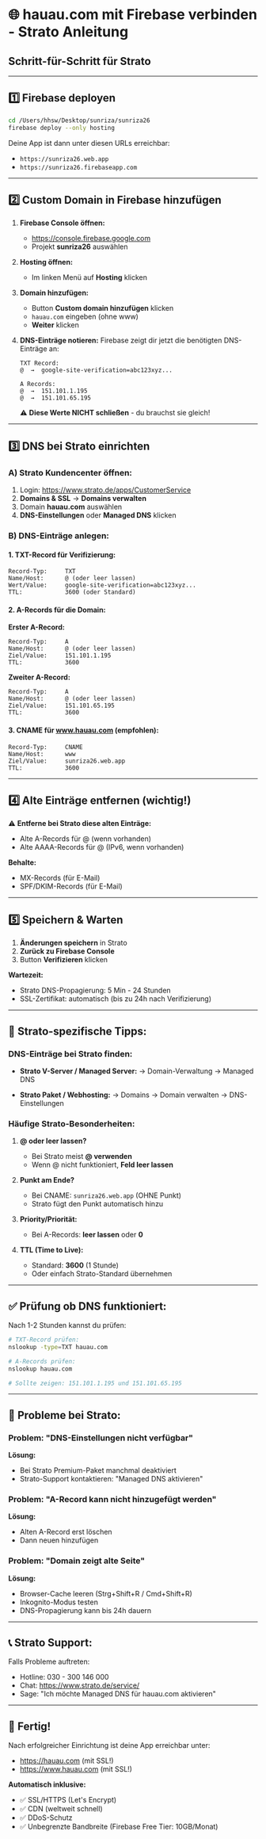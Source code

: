 # 🌐 hauau.com mit Firebase verbinden - Strato Anleitung

## **Schritt-für-Schritt für Strato**

---

## **1️⃣ Firebase deployen**

```bash
cd /Users/hhsw/Desktop/sunriza/sunriza26
firebase deploy --only hosting
```

Deine App ist dann unter diesen URLs erreichbar:
- `https://sunriza26.web.app`
- `https://sunriza26.firebaseapp.com`

---

## **2️⃣ Custom Domain in Firebase hinzufügen**

1. **Firebase Console öffnen:**
   - https://console.firebase.google.com
   - Projekt **sunriza26** auswählen

2. **Hosting öffnen:**
   - Im linken Menü auf **Hosting** klicken

3. **Domain hinzufügen:**
   - Button **Custom domain hinzufügen** klicken
   - `hauau.com` eingeben (ohne www)
   - **Weiter** klicken

4. **DNS-Einträge notieren:**
   Firebase zeigt dir jetzt die benötigten DNS-Einträge an:
   ```
   TXT Record:
   @  →  google-site-verification=abc123xyz...

   A Records:
   @  →  151.101.1.195
   @  →  151.101.65.195
   ```
   ⚠️ **Diese Werte NICHT schließen** - du brauchst sie gleich!

---

## **3️⃣ DNS bei Strato einrichten**

### **A) Strato Kundencenter öffnen:**

1. Login: https://www.strato.de/apps/CustomerService
2. **Domains & SSL** → **Domains verwalten**
3. Domain **hauau.com** auswählen
4. **DNS-Einstellungen** oder **Managed DNS** klicken

### **B) DNS-Einträge anlegen:**

#### **1. TXT-Record für Verifizierung:**
```
Record-Typ:     TXT
Name/Host:      @ (oder leer lassen)
Wert/Value:     google-site-verification=abc123xyz...
TTL:            3600 (oder Standard)
```

#### **2. A-Records für die Domain:**

**Erster A-Record:**
```
Record-Typ:     A
Name/Host:      @ (oder leer lassen)
Ziel/Value:     151.101.1.195
TTL:            3600
```

**Zweiter A-Record:**
```
Record-Typ:     A
Name/Host:      @ (oder leer lassen)
Ziel/Value:     151.101.65.195
TTL:            3600
```

#### **3. CNAME für www.hauau.com (empfohlen):**
```
Record-Typ:     CNAME
Name/Host:      www
Ziel/Value:     sunriza26.web.app
TTL:            3600
```

---

## **4️⃣ Alte Einträge entfernen (wichtig!)**

⚠️ **Entferne bei Strato diese alten Einträge:**
- Alte A-Records für @ (wenn vorhanden)
- Alte AAAA-Records für @ (IPv6, wenn vorhanden)

**Behalte:**
- MX-Records (für E-Mail)
- SPF/DKIM-Records (für E-Mail)

---

## **5️⃣ Speichern & Warten**

1. **Änderungen speichern** in Strato
2. **Zurück zu Firebase Console**
3. Button **Verifizieren** klicken

**Wartezeit:**
- Strato DNS-Propagierung: 5 Min - 24 Stunden
- SSL-Zertifikat: automatisch (bis zu 24h nach Verifizierung)

---

## **🎯 Strato-spezifische Tipps:**

### **DNS-Einträge bei Strato finden:**
- **Strato V-Server / Managed Server:**
  → Domain-Verwaltung → Managed DNS
  
- **Strato Paket / Webhosting:**
  → Domains → Domain verwalten → DNS-Einstellungen

### **Häufige Strato-Besonderheiten:**

1. **@ oder leer lassen?**
   - Bei Strato meist **@ verwenden**
   - Wenn @ nicht funktioniert, **Feld leer lassen**

2. **Punkt am Ende?**
   - Bei CNAME: `sunriza26.web.app` (OHNE Punkt)
   - Strato fügt den Punkt automatisch hinzu

3. **Priority/Priorität:**
   - Bei A-Records: **leer lassen** oder **0**

4. **TTL (Time to Live):**
   - Standard: **3600** (1 Stunde)
   - Oder einfach Strato-Standard übernehmen

---

## **✅ Prüfung ob DNS funktioniert:**

Nach 1-2 Stunden kannst du prüfen:

```bash
# TXT-Record prüfen:
nslookup -type=TXT hauau.com

# A-Records prüfen:
nslookup hauau.com

# Sollte zeigen: 151.101.1.195 und 151.101.65.195
```

---

## **🚨 Probleme bei Strato:**

### **Problem:** "DNS-Einstellungen nicht verfügbar"
**Lösung:** 
- Bei Strato Premium-Paket manchmal deaktiviert
- Strato-Support kontaktieren: "Managed DNS aktivieren"

### **Problem:** "A-Record kann nicht hinzugefügt werden"
**Lösung:**
- Alten A-Record erst löschen
- Dann neuen hinzufügen

### **Problem:** "Domain zeigt alte Seite"
**Lösung:**
- Browser-Cache leeren (Strg+Shift+R / Cmd+Shift+R)
- Inkognito-Modus testen
- DNS-Propagierung kann bis 24h dauern

---

## **📞 Strato Support:**

Falls Probleme auftreten:
- Hotline: 030 - 300 146 000
- Chat: https://www.strato.de/service/
- Sage: "Ich möchte Managed DNS für hauau.com aktivieren"

---

## **🎉 Fertig!**

Nach erfolgreicher Einrichtung ist deine App erreichbar unter:
- https://hauau.com (mit SSL!)
- https://www.hauau.com (mit SSL!)

**Automatisch inklusive:**
- ✅ SSL/HTTPS (Let's Encrypt)
- ✅ CDN (weltweit schnell)
- ✅ DDoS-Schutz
- ✅ Unbegrenzte Bandbreite (Firebase Free Tier: 10GB/Monat)

